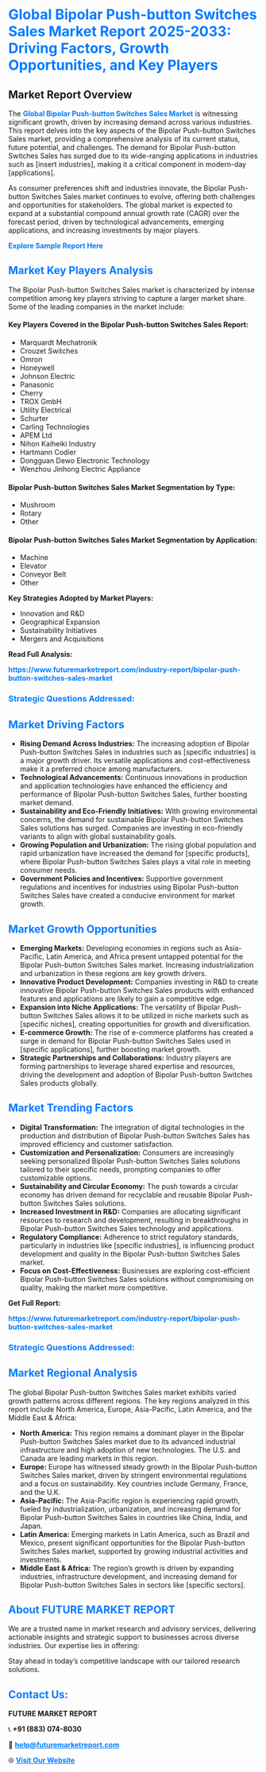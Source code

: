 <h1 style="color: #007BFF;">Global Bipolar Push-button Switches Sales Market Report 2025-2033: Driving Factors, Growth Opportunities, and Key Players</h1>

<section id="overview">
<h2>Market Report Overview</h2>
<p>The <a href="https://www.futuremarketreport.com/industry-report/bipolar-push-button-switches-sales-market" style="color: #007BFF; text-decoration: none;"><strong>Global Bipolar Push-button Switches Sales Market</strong></a> is witnessing significant growth, driven by increasing demand across various industries. This report delves into the key aspects of the Bipolar Push-button Switches Sales market, providing a comprehensive analysis of its current status, future potential, and challenges. The demand for Bipolar Push-button Switches Sales has surged due to its wide-ranging applications in industries such as [insert industries], making it a critical component in modern-day [applications].</p>
<p>As consumer preferences shift and industries innovate, the Bipolar Push-button Switches Sales market continues to evolve, offering both challenges and opportunities for stakeholders. The global market is expected to expand at a substantial compound annual growth rate (CAGR) over the forecast period, driven by technological advancements, emerging applications, and increasing investments by major players.</p>
</section>

<section id="overview">
<p><a href="https://www.futuremarketreport.com/request-sample/reportId=108788" style="color: #007BFF; text-decoration: none;"><strong>Explore Sample Report Here</strong></a></p>
</section>

<section id="key-players">
<h2 style="color: #007BFF;">Market Key Players Analysis</h2>
<p>The Bipolar Push-button Switches Sales market is characterized by intense competition among key players striving to capture a larger market share. Some of the leading companies in the market include:</p>
<h4>Key Players Covered in the Bipolar Push-button Switches Sales Report:</h4>
<ul><li>Marquardt Mechatronik</li><li>Crouzet Switches</li><li>Omron</li><li>Honeywell</li><li>Johnson Electric</li><li>Panasonic</li><li>Cherry</li><li>TROX GmbH</li><li>Utility Electrical</li><li>Schurter</li><li>Carling Technologies</li><li>APEM Ltd</li><li>Nihon Kaiheiki Industry</li><li>Hartmann Codier</li><li>Dongguan Dewo Electronic Technology</li><li>Wenzhou Jinhong Electric Appliance</li></ul>
<h4>Bipolar Push-button Switches Sales Market Segmentation by Type:</h4>
<ul><li>Mushroom</li><li>Rotary</li><li>Other</li></ul>

<h4>Bipolar Push-button Switches Sales Market Segmentation by Application:</h4>
<ul><li>Machine</li><li>Elevator</li><li>Conveyor Belt</li><li>Other</li></ul>
<p><strong>Key Strategies Adopted by Market Players:</strong></p>
<ul>
<li>Innovation and R&D</li>
<li>Geographical Expansion</li>
<li>Sustainability Initiatives</li>
<li>Mergers and Acquisitions</li>
</ul>
</section>

<section>
<p><strong>Read Full Analysis: </strong></p><a href="https://www.futuremarketreport.com/industry-report/bipolar-push-button-switches-sales-market" style="color: #007BFF; text-decoration: none;"><strong>https://www.futuremarketreport.com/industry-report/bipolar-push-button-switches-sales-market</strong></a>
<h3 style="color: #007BFF;">Strategic Questions Addressed:</h3>
</section>

<section id="driving-factors">
<h2 style="color: #007BFF;">Market Driving Factors</h2>
<ul>
<li><strong>Rising Demand Across Industries:</strong> The increasing adoption of Bipolar Push-button Switches Sales in industries such as [specific industries] is a major growth driver. Its versatile applications and cost-effectiveness make it a preferred choice among manufacturers.</li>
<li><strong>Technological Advancements:</strong> Continuous innovations in production and application technologies have enhanced the efficiency and performance of Bipolar Push-button Switches Sales, further boosting market demand.</li>
<li><strong>Sustainability and Eco-Friendly Initiatives:</strong> With growing environmental concerns, the demand for sustainable Bipolar Push-button Switches Sales solutions has surged. Companies are investing in eco-friendly variants to align with global sustainability goals.</li>
<li><strong>Growing Population and Urbanization:</strong> The rising global population and rapid urbanization have increased the demand for [specific products], where Bipolar Push-button Switches Sales plays a vital role in meeting consumer needs.</li>
<li><strong>Government Policies and Incentives:</strong> Supportive government regulations and incentives for industries using Bipolar Push-button Switches Sales have created a conducive environment for market growth.</li>
</ul>
</section>

<section id="growth-opportunities">
<h2 style="color: #007BFF;">Market Growth Opportunities</h2>
<ul>
<li><strong>Emerging Markets:</strong> Developing economies in regions such as Asia-Pacific, Latin America, and Africa present untapped potential for the Bipolar Push-button Switches Sales market. Increasing industrialization and urbanization in these regions are key growth drivers.</li>
<li><strong>Innovative Product Development:</strong> Companies investing in R&D to create innovative Bipolar Push-button Switches Sales products with enhanced features and applications are likely to gain a competitive edge.</li>
<li><strong>Expansion into Niche Applications:</strong> The versatility of Bipolar Push-button Switches Sales allows it to be utilized in niche markets such as [specific niches], creating opportunities for growth and diversification.</li>
<li><strong>E-commerce Growth:</strong> The rise of e-commerce platforms has created a surge in demand for Bipolar Push-button Switches Sales used in [specific applications], further boosting market growth.</li>
<li><strong>Strategic Partnerships and Collaborations:</strong> Industry players are forming partnerships to leverage shared expertise and resources, driving the development and adoption of Bipolar Push-button Switches Sales products globally.</li>
</ul>
</section>

<section id="trending-factors">
<h2 style="color: #007BFF;">Market Trending Factors</h2>
<ul>
<li><strong>Digital Transformation:</strong> The integration of digital technologies in the production and distribution of Bipolar Push-button Switches Sales has improved efficiency and customer satisfaction.</li>
<li><strong>Customization and Personalization:</strong> Consumers are increasingly seeking personalized Bipolar Push-button Switches Sales solutions tailored to their specific needs, prompting companies to offer customizable options.</li>
<li><strong>Sustainability and Circular Economy:</strong> The push towards a circular economy has driven demand for recyclable and reusable Bipolar Push-button Switches Sales solutions.</li>
<li><strong>Increased Investment in R&D:</strong> Companies are allocating significant resources to research and development, resulting in breakthroughs in Bipolar Push-button Switches Sales technology and applications.</li>
<li><strong>Regulatory Compliance:</strong> Adherence to strict regulatory standards, particularly in industries like [specific industries], is influencing product development and quality in the Bipolar Push-button Switches Sales market.</li>
<li><strong>Focus on Cost-Effectiveness:</strong> Businesses are exploring cost-efficient Bipolar Push-button Switches Sales solutions without compromising on quality, making the market more competitive.</li>
</ul>
</section>

<section>
<p><strong>Get Full Report: </strong></p><a href="https://www.futuremarketreport.com/industry-report/bipolar-push-button-switches-sales-market" style="color: #007BFF; text-decoration: none;"><strong>https://www.futuremarketreport.com/industry-report/bipolar-push-button-switches-sales-market</strong></a>
<h3 style="color: #007BFF;">Strategic Questions Addressed:</h3>
</section>


<section id="regional-analysis">
<h2 style="color: #007BFF;">Market Regional Analysis</h2>
<p>The global Bipolar Push-button Switches Sales market exhibits varied growth patterns across different regions. The key regions analyzed in this report include North America, Europe, Asia-Pacific, Latin America, and the Middle East & Africa:</p>
<ul>
<li><strong>North America:</strong> This region remains a dominant player in the Bipolar Push-button Switches Sales market due to its advanced industrial infrastructure and high adoption of new technologies. The U.S. and Canada are leading markets in this region.</li>
<li><strong>Europe:</strong> Europe has witnessed steady growth in the Bipolar Push-button Switches Sales market, driven by stringent environmental regulations and a focus on sustainability. Key countries include Germany, France, and the U.K.</li>
<li><strong>Asia-Pacific:</strong> The Asia-Pacific region is experiencing rapid growth, fueled by industrialization, urbanization, and increasing demand for Bipolar Push-button Switches Sales in countries like China, India, and Japan.</li>
<li><strong>Latin America:</strong> Emerging markets in Latin America, such as Brazil and Mexico, present significant opportunities for the Bipolar Push-button Switches Sales market, supported by growing industrial activities and investments.</li>
<li><strong>Middle East & Africa:</strong> The region’s growth is driven by expanding industries, infrastructure development, and increasing demand for Bipolar Push-button Switches Sales in sectors like [specific sectors].</li>
</ul>
</section>

<footer>
<h2 style="color: #007BFF;">About FUTURE MARKET REPORT</h2>
<p>We are a trusted name in market research and advisory services, delivering actionable insights and strategic support to businesses across diverse industries. Our expertise lies in offering:</p>

<p>Stay ahead in today’s competitive landscape with our tailored research solutions.</p>

<h2 style="color: #007BFF;">Contact Us:</h2>
<p><strong>FUTURE MARKET REPORT</strong></p>
<p>📞 <strong>+91 (883) 074-8030</strong></p>
<p>📧 <strong><a href="mailto:help@futuremarketreport.com" style="color: #007BFF;">help@futuremarketreport.com</a></strong></p>
<p>🌐 <strong><a href="https://www.futuremarketreport.com/" style="color: #007BFF;">Visit Our Website</a></strong></p>
</footer>